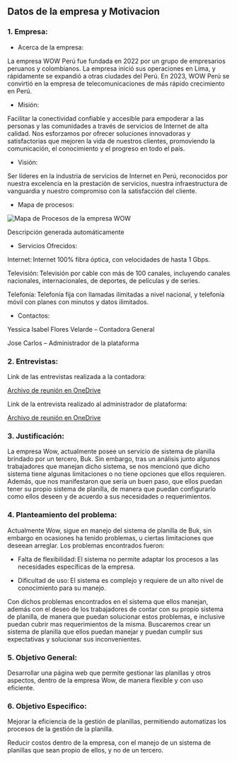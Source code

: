 ## Datos de la empresa y Motivacion
### 1. Empresa:
- Acerca de la empresa:

La empresa WOW Perú fue fundada en 2022 por un grupo de empresarios peruanos y colombianos. La empresa inició sus operaciones en Lima, y rápidamente se expandió a otras ciudades del Perú. En 2023, WOW Perú se convirtió en la empresa de telecomunicaciones de más rápido crecimiento en Perú.

- Misión: 

Facilitar la conectividad confiable y accesible para empoderar a las personas y las comunidades a través de servicios de Internet de alta calidad. Nos esforzamos por ofrecer soluciones innovadoras y satisfactorias que mejoren la vida de nuestros clientes, promoviendo la comunicación, el conocimiento y el progreso en todo el país. 

- Visión: 

Ser líderes en la industria de servicios de Internet en Perú, reconocidos por nuestra excelencia en la prestación de servicios, nuestra infraestructura de vanguardia y nuestro compromiso con la satisfacción del cliente.

 
- Mapa de procesos:

![Mapa de Procesos de la empresa WOW](https://github.com/JordanLau21/DBD-Grupo2---23-2/assets/143746766/7033c065-4918-4884-8798-7a1e72c6a0ea)

Descripción generada automáticamente 

- Servicios Ofrecidos: 

Internet: Internet 100% fibra óptica, con velocidades de hasta 1 Gbps. 

Televisión: Televisión por cable con más de 100 canales, incluyendo canales nacionales, internacionales, de deportes, de películas y de series. 

Telefonía: Telefonía fija con llamadas ilimitadas a nivel nacional, y telefonía móvil con planes con minutos y datos ilimitados. 

- Contactos: 

Yessica Isabel Flores Velarde – Contadora General 

Jose Carlos – Administrador de la plataforma 

### 2. Entrevistas: 

Link de las entrevistas realizada a la contadora: 

[Archivo de reunión en OneDrive](https://unipe-my.sharepoint.com/:v:/g/personal/jean_yucra_s_uni_pe/EYq9iH7Tu2pArb6EdKuF-C0BCL2M4x9Q0K70SkuN74LPOA?e=ljnQ9D)

Link de la entrevista realizado al administrador de plataforma: 

[Archivo de reunión en OneDrive](https://unipe-my.sharepoint.com/:v:/g/personal/jean_yucra_s_uni_pe/ESYqM7uUrhdHiePjmnmBWIkB2WnTHqm5oG5__x-8Ur8Yfg?e=1h9pU2)

### 3. Justificación: 

La empresa Wow, actualmente posee un servicio de sistema de planilla brindado por un tercero, Buk. Sin embargo, tras un análisis junto algunos trabajadores que manejan dicho sistema, se nos mencionó que dicho sistema tiene algunas limitaciones o no tiene opciones que ellos requieren. Además, que nos manifestaron que sería un buen paso, que ellos puedan tener su propio sistema de planilla, de manera que puedan configurarlo como ellos deseen y de acuerdo a sus necesidades o requerimientos. 

 

### 4. Planteamiento del problema: 

 

Actualmente Wow, sigue en manejo del sistema de planilla de Buk, sin embargo en ocasiones ha tenido problemas, u ciertas limitaciones que deseean arreglar. Los problemas encontrados fueron: 

- Falta de flexibilidad: El sistema no permite adaptar los procesos a las necesidades específicas de la empresa. 

- Dificultad de uso: El sistema es complejo y requiere de un alto nivel de conocimiento para su manejo. 

Con dichos problemas encontrados  en el sistema que ellos manejan, además con el deseo de los trabajadores de contar con su propio sistema de planilla, de manera que puedan solucionar estos problemas, e inclusive puedan cubrir mas requerimientos de la misma. Buscaremos crear un sistema de planilla que ellos puedan manejar y puedan cumplir sus expectativas y solucionar sus inconvenientes. 

 

### 5. Objetivo General: 

Desarrollar una página web que permite gestionar las planillas y otros aspectos, dentro de la empresa Wow, de manera flexible y con uso eficiente.  

### 6. Objetivo Especifico: 

Mejorar la eficiencia de la gestión de planillas, permitiendo automatizas los procesos de la gestión de la planilla. 

Reducir costos dentro de la empresa, con el manejo de un sistema de planillas que sean propio de ellos, y no de un tercero. 
